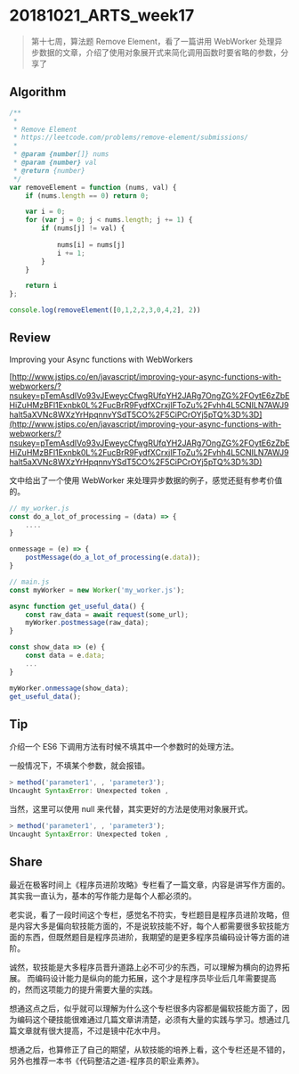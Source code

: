 # 20181021_ARTS_week17

> 第十七周，算法题 Remove Element，看了一篇讲用 WebWorker 处理异步数据的文章，介绍了使用对象展开式来简化调用函数时要省略的参数，分享了

## Algorithm

```javascript
/**
 * 
 * Remove Element
 * https://leetcode.com/problems/remove-element/submissions/
 * 
 * @param {number[]} nums
 * @param {number} val
 * @return {number}
 */
var removeElement = function (nums, val) {
    if (nums.length == 0) return 0;

    var i = 0;
    for (var j = 0; j < nums.length; j += 1) {
        if (nums[j] != val) {
            
            nums[i] = nums[j]
            i += 1;
        }
    }

    return i
};

console.log(removeElement([0,1,2,2,3,0,4,2], 2))
```

## Review

Improving your Async functions with WebWorkers

[http://www.jstips.co/en/javascript/improving-your-async-functions-with-webworkers/?nsukey=pTemAsdIVo93vJEweycCfwgRUfqYH2JARg7OngZG%2FOytE6zZbEHiZuHMzBFl1Exnbk0L%2FucBrR9FydfXCrxjIFToZu%2Fvhh4L5CNILN7AWJ9halt5aXVNc8WXzYrHpqnnvYSdT5CO%2F5CiPCrOYj5pTQ%3D%3D](http://www.jstips.co/en/javascript/improving-your-async-functions-with-webworkers/?nsukey=pTemAsdIVo93vJEweycCfwgRUfqYH2JARg7OngZG%2FOytE6zZbEHiZuHMzBFl1Exnbk0L%2FucBrR9FydfXCrxjIFToZu%2Fvhh4L5CNILN7AWJ9halt5aXVNc8WXzYrHpqnnvYSdT5CO%2F5CiPCrOYj5pTQ%3D%3D)

文中给出了一个使用 WebWorker 来处理异步数据的例子，感觉还挺有参考价值的。

```javascript
// my_worker.js
const do_a_lot_of_processing = (data) => {
    ....
}

onmessage = (e) => {
    postMessage(do_a_lot_of_processing(e.data));
}

// main.js
const myWorker = new Worker('my_worker.js');

async function get_useful_data() {
    const raw_data = await request(some_url);
    myWorker.postmessage(raw_data);
}

const show_data => (e) {
    const data = e.data;
    ...
}

myWorker.onmessage(show_data);
get_useful_data();
```

## Tip

介绍一个 ES6 下调用方法有时候不填其中一个参数时的处理方法。

一般情况下，不填某个参数，就会报错。

```javascript
> method('parameter1', , 'parameter3');
Uncaught SyntaxError: Unexpected token ,
```

当然，这里可以使用 null 来代替，其实更好的方法是使用对象展开式。

```javascript
> method('parameter1', , 'parameter3');
Uncaught SyntaxError: Unexpected token ,
```

## Share

最近在极客时间上《程序员进阶攻略》专栏看了一篇文章，内容是讲写作方面的。其实我一直认为，基本的写作能力是每个人都必须的。

老实说，看了一段时间这个专栏，感觉名不符实，专栏题目是程序员进阶攻略，但是内容大多是偏向软技能方面的，不是说软技能不好，每个人都需要很多软技能方面的东西，但既然题目是程序员进阶，我期望的是更多程序员编码设计等方面的进阶。

诚然，软技能是大多程序员晋升道路上必不可少的东西，可以理解为横向的边界拓展。
而编码设计能力是纵向的能力拓展，这个才是程序员毕业后几年需要提高的，然而这项能力的提升需要大量的实践。

想通这点之后，似乎就可以理解为什么这个专栏很多内容都是偏软技能方面了，因为编码这个硬技能很难通过几篇文章讲清楚，必须有大量的实践与学习。想通过几篇文章就有很大提高，不过是镜中花水中月。

想通之后，也算修正了自己的期望，从软技能的培养上看，这个专栏还是不错的，另外也推荐一本书《代码整洁之道-程序员的职业素养》。


